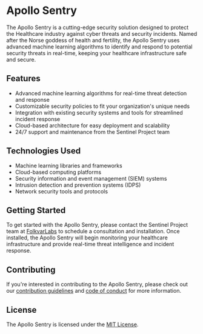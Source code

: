 # Apollo Sentry

The Apollo Sentry is a cutting-edge security solution designed to protect the Healthcare industry against cyber threats and security incidents. Named after the Norse goddess of health and fertility, the Apollo Sentry uses advanced machine learning algorithms to identify and respond to potential security threats in real-time, keeping your healthcare infrastructure safe and secure.

## Features

* Advanced machine learning algorithms for real-time threat detection and response
* Customizable security policies to fit your organization's unique needs
* Integration with existing security systems and tools for streamlined incident response
* Cloud-based architecture for easy deployment and scalability
* 24/7 support and maintenance from the Sentinel Project team

## Technologies Used

* Machine learning libraries and frameworks
* Cloud-based computing platforms
* Security information and event management (SIEM) systems
* Intrusion detection and prevention systems (IDPS)
* Network security tools and protocols

## Getting Started

To get started with the Apollo Sentry, please contact the Sentinel Project team at [FolkvarLabs]() to schedule a consultation and installation. Once installed, the Apollo Sentry will begin monitoring your healthcare infrastructure and provide real-time threat intelligence and incident response.

## Contributing

If you're interested in contributing to the Apollo Sentry, please check out our [contribution guidelines]() and [code of conduct]() for more information.

## License

The Apollo Sentry is licensed under the [MIT License]().